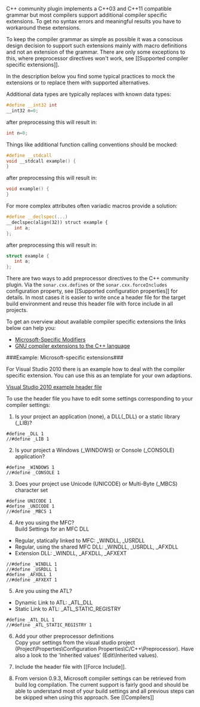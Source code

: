 C++ community plugin implements a C++03 and C++11 compatible grammar but most compilers support additional compiler specific extensions. To get no syntax errors and meaningful results you have to workaround these extensions.

To keep the compiler grammar as simple as possible it was a conscious design decision to support such extensions mainly with macro definitions and not an extension of the grammar. There are only some exceptions to this, where preprocessor directives won't work, see [[Supported compiler specific extensions]].

In the description below you find some typical practices to mock the extensions or to replace them with supported alternatives.

Additional data types are typically replaces with known data types:
```C++
#define __int32 int
__int32 n=0;
```
after preprocessing this will result in:
```C++
int n=0;
```
Things like additional function calling conventions should be mocked:
```C++
#define __stdcall
void __stdcall example() {
}
```
after preprocessing this will result in:
```C++
void example() {
}
```
For more complex attributes often variadic macros provide a solution:
```C++
#define __declspec(...)
__declspec(align(32)) struct example {
   int a;
};
```
after preprocessing this will result in:
```C++
struct example {
   int a;
};
```
There are two ways to add preprocessor directives to the C++ community plugin. Via the ```sonar.cxx.defines``` or the ```sonar.cxx.forceIncludes``` configuration property, see [[Supported configuration properties]] for details. In most cases it is easier to write once a header file for the target build environment and reuse this header file with force include in all projects.

To get an overview about available compiler specific extensions the links below can help you:
* [Microsoft-Specific Modifiers](http://msdn.microsoft.com/en-us/library/6bh0054z.aspx)
* [GNU compiler extensions to the C++ language](http://gcc.gnu.org/onlinedocs/gcc-4.9.0/gcc/C_002b_002b-Extensions.html)

###Example: Microsoft-specific extensions###

For Visual Studio 2010 there is an example how to deal with the compiler specific extension. You can use this as an template for your own adaptions.

[Visual Studio 2010 example header file](https://github.com/wenns/sonar-cxx/blob/master/sonar-cxx-plugin/src/main/resources/macros/VS10Macros.h)

To use the header file you have to edit some settings corresponding to your compiler settings:

1) Is your project an application (none), a DLL(_DLL) or a static library (_LIB)?
```
#define _DLL 1
//#define _LIB 1
```

2) Is your project a Windows (_WINDOWS) or Console (_CONSOLE) application?
```
#define _WINDOWS 1
//#define _CONSOLE 1
```

3) Does your project use Unicode (UNICODE) or Multi-Byte (_MBCS) character set
```
#define UNICODE 1
#define _UNICODE 1
//#define _MBCS 1
```

4) Are you using the MFC?
<br>Build Settings for an MFC DLL
- Regular, statically linked to MFC: _WINDLL, _USRDLL
- Regular, using the shared MFC DLL: _WINDLL, _USRDLL, _AFXDLL
- Extension DLL: _WINDLL, _AFXDLL, _AFXEXT
```
//#define _WINDLL 1
//#define _USRDLL 1
#define _AFXDLL 1
//#define _AFXEXT 1
```

5) Are you using the ATL?
- Dynamic Link to ATL: _ATL_DLL
- Static Link to ATL: _ATL_STATIC_REGISTRY
```
#define _ATL_DLL 1
//#define _ATL_STATIC_REGISTRY 1
```

6) Add your other preprocessor definitions
<br>Copy your settings from the visual studio project (Project\Properties\Configuration Properties\C/C++\Preprocessor). Have also a look to the 'Inherited values' (Edit\Inherited values).

7) Include the header file with [[Force Include]].

8) From version 0.9.3, Microsoft compiler settings can be retrieved from build log compilation. The current support is fairly good and should be able to understand most of your build settings and all previous steps can be skipped when using this approach. See [[Compilers]]
